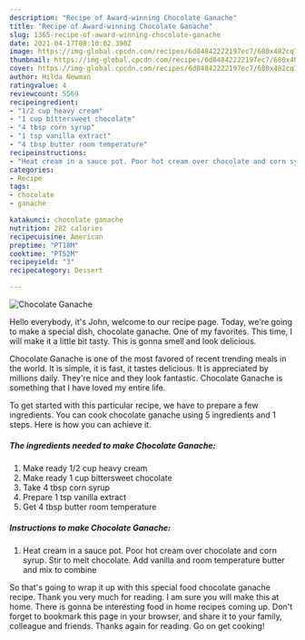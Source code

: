 ```yaml
---
description: "Recipe of Award-winning Chocolate Ganache"
title: "Recipe of Award-winning Chocolate Ganache"
slug: 1365-recipe-of-award-winning-chocolate-ganache
date: 2021-04-17T08:10:02.390Z
image: https://img-global.cpcdn.com/recipes/6d84842222197ec7/680x482cq70/chocolate-ganache-recipe-main-photo.jpg
thumbnail: https://img-global.cpcdn.com/recipes/6d84842222197ec7/680x482cq70/chocolate-ganache-recipe-main-photo.jpg
cover: https://img-global.cpcdn.com/recipes/6d84842222197ec7/680x482cq70/chocolate-ganache-recipe-main-photo.jpg
author: Hilda Newman
ratingvalue: 4
reviewcount: 5569
recipeingredient:
- "1/2 cup heavy cream"
- "1 cup bittersweet chocolate"
- "4 tbsp corn syrup"
- "1 tsp vanilla extract"
- "4 tbsp butter room temperature"
recipeinstructions:
- "Heat cream in a sauce pot. Poor hot cream over chocolate and corn syrup. Stir to melt chocolate. Add vanilla and room temperature butter and mix to combine"
categories:
- Recipe
tags:
- chocolate
- ganache

katakunci: chocolate ganache 
nutrition: 282 calories
recipecuisine: American
preptime: "PT18M"
cooktime: "PT52M"
recipeyield: "3"
recipecategory: Dessert

---
```



![Chocolate Ganache](https://img-global.cpcdn.com/recipes/6d84842222197ec7/680x482cq70/chocolate-ganache-recipe-main-photo.jpg)

Hello everybody, it's John, welcome to our recipe page. Today, we're going to make a special dish, chocolate ganache. One of my favorites. This time, I will make it a little bit tasty. This is gonna smell and look delicious.



Chocolate Ganache is one of the most favored of recent trending meals in the world. It is simple, it is fast, it tastes delicious. It is appreciated by millions daily. They're nice and they look fantastic. Chocolate Ganache is something that I have loved my entire life.


To get started with this particular recipe, we have to prepare a few ingredients. You can cook chocolate ganache using 5 ingredients and 1 steps. Here is how you can achieve it.

<!--inarticleads1-->

##### The ingredients needed to make Chocolate Ganache:

1. Make ready 1/2 cup heavy cream
1. Make ready 1 cup bittersweet chocolate
1. Take 4 tbsp corn syrup
1. Prepare 1 tsp vanilla extract
1. Get 4 tbsp butter room temperature




<!--inarticleads2-->

##### Instructions to make Chocolate Ganache:

1. Heat cream in a sauce pot. Poor hot cream over chocolate and corn syrup. Stir to melt chocolate. Add vanilla and room temperature butter and mix to combine




So that's going to wrap it up with this special food chocolate ganache recipe. Thank you very much for reading. I am sure you will make this at home. There is gonna be interesting food in home recipes coming up. Don't forget to bookmark this page in your browser, and share it to your family, colleague and friends. Thanks again for reading. Go on get cooking!
